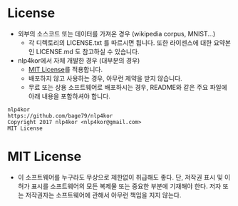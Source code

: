 # License
- 외부의 소스코드 또는 데이터를 가져온 경우 (wikipedia corpus, MNIST...)
  - 각 디렉토리의 LICENSE.txt 를 따르시면 됩니다. 또한 라이센스에 대한 요약본인 LICENSE.md 도 참고하실 수 있습니다.
- nlp4kor에서 자체 개발한 경우 (대부분의 경우)
  - [MIT License](https://github.com/bage79/nlp4kor/blob/master/LICENSE.txt)를 적용합니다.
  - 배포하지 않고 사용하는 경우, 아무런 제약을 받지 않습니다.
  - 무료 또는 상용 소프트웨어로 배포하시는 경우, README와 같은 주요 파일에 아래 내용을 포함하셔야 합니다.
```text
nlp4kor
https://github.com/bage79/nlp4kor
Copyright 2017 nlp4kor <nlp4kor@gmail.com>
MIT License
```

# MIT License
- 이 소프트웨어를 누구라도 무상으로 제한없이 취급해도 좋다. 단, 저작권 표시 및 이 허가 표시를 소프트웨어의 모든 복제물 또는 중요한 부분에 기재해야 한다.
저자 또는 저작권자는 소프트웨어에 관해서 아무런 책임을 지지 않는다.
